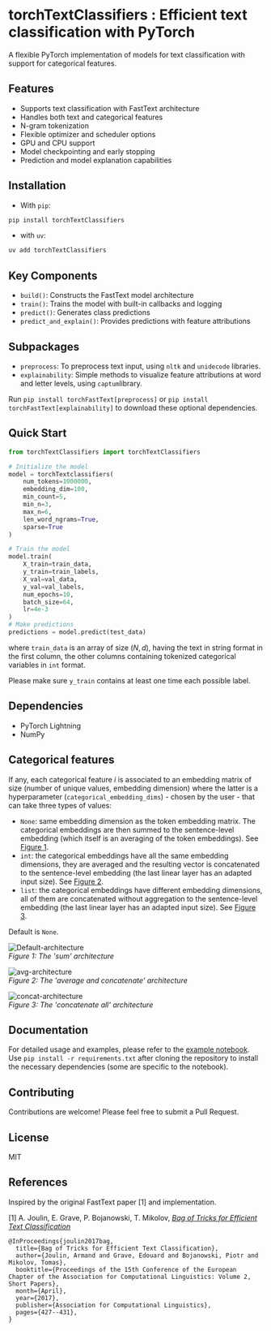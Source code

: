 # torchTextClassifiers : Efficient text classification with PyTorch

A flexible PyTorch implementation of models for text classification with support for categorical features.

## Features

- Supports text classification with FastText architecture
- Handles both text and categorical features
- N-gram tokenization
- Flexible optimizer and scheduler options
- GPU and CPU support
- Model checkpointing and early stopping
- Prediction and model explanation capabilities

## Installation

- With `pip`:

```bash
pip install torchTextClassifiers
```

- with `uv`:


```bash
uv add torchTextClassifiers
```

## Key Components

- `build()`: Constructs the FastText model architecture
- `train()`: Trains the model with built-in callbacks and logging
- `predict()`: Generates class predictions
- `predict_and_explain()`: Provides predictions with feature attributions

## Subpackages

- `preprocess`: To preprocess text input, using `nltk` and `unidecode` libraries.
- `explainability`: Simple methods to visualize feature attributions at word and letter levels, using `captum`library.

Run `pip install torchFastText[preprocess]` or `pip install torchFastText[explainability]` to download these optional dependencies.


## Quick Start

```python
from torchTextClassifiers import torchTextClassifiers

# Initialize the model
model = torchTextclassifiers(
    num_tokens=1000000,
    embedding_dim=100,
    min_count=5,
    min_n=3,
    max_n=6,
    len_word_ngrams=True,
    sparse=True
)

# Train the model
model.train(
    X_train=train_data,
    y_train=train_labels,
    X_val=val_data,
    y_val=val_labels,
    num_epochs=10,
    batch_size=64,
    lr=4e-3
)
# Make predictions
predictions = model.predict(test_data)
```

where ```train_data``` is an array of size $(N,d)$, having the text in string format in the first column, the other columns containing tokenized categorical variables in `int` format.

Please make sure `y_train` contains at least one time each possible label.

## Dependencies

- PyTorch Lightning
- NumPy

## Categorical features

If any, each categorical feature $i$ is associated to an embedding matrix of size (number of unique values, embedding dimension) where the latter is a hyperparameter (`categorical_embedding_dims`) - chosen by the user - that can take three types of values:

- `None`: same embedding dimension as the token embedding matrix. The categorical embeddings are then summed to the sentence-level embedding (which itself is an averaging of the token embeddings). See [Figure 1](#Default-architecture).
- `int`: the categorical embeddings have all the same embedding dimensions, they are averaged and the resulting vector is concatenated to the sentence-level embedding (the last linear layer has an adapted input size). See [Figure 2](#avg-architecture).
- `list`: the categorical embeddings have different embedding dimensions, all of them are concatenated without aggregation to the sentence-level embedding (the last linear layer has an adapted input size). See [Figure 3](#concat-architecture).

Default is `None`.

<a name="figure-1"></a>
![Default-architecture](images/NN.drawio.png "Default architecture")  
*Figure 1: The 'sum' architecture*

<a name="figure-2"></a>
![avg-architecture](images/avg_concat.png "Default architecture")  
*Figure 2: The 'average and concatenate' architecture*

<a name="figure-3"></a>
![concat-architecture](images/full_concat.png "Default architecture")  
*Figure 3: The 'concatenate all' architecture*

## Documentation

For detailed usage and examples, please refer to the [example notebook](notebooks/example.ipynb). Use `pip install -r requirements.txt` after cloning the repository to install the necessary dependencies (some are specific to the notebook).

## Contributing

Contributions are welcome! Please feel free to submit a Pull Request.

## License

MIT


## References

Inspired by the original FastText paper [1] and implementation.

[1] A. Joulin, E. Grave, P. Bojanowski, T. Mikolov, [*Bag of Tricks for Efficient Text Classification*](https://arxiv.org/abs/1607.01759)

```
@InProceedings{joulin2017bag,
  title={Bag of Tricks for Efficient Text Classification},
  author={Joulin, Armand and Grave, Edouard and Bojanowski, Piotr and Mikolov, Tomas},
  booktitle={Proceedings of the 15th Conference of the European Chapter of the Association for Computational Linguistics: Volume 2, Short Papers},
  month={April},
  year={2017},
  publisher={Association for Computational Linguistics},
  pages={427--431},
}
```

